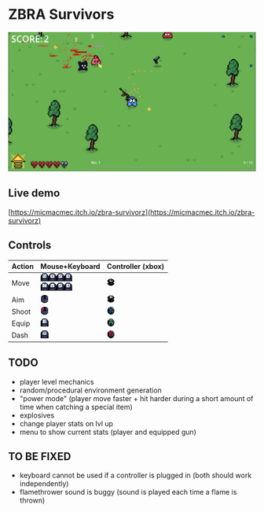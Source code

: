 # ZBRA Survivors

![](./screenshot.png)

## Live demo

[https://micmacmec.itch.io/zbra-survivorz](https://micmacmec.itch.io/zbra-survivorz)

## Controls

| Action | Mouse+Keyboard    | Controller (xbox) |
|--------|-------------------|-------------------|
| Move   | ![](./sprites/ui/controls/keyboard/keyboard-Z.png)![](./sprites/ui/controls/keyboard/keyboard-Q.png)![](./sprites/ui/controls/keyboard/keyboard-S.png)![](./sprites/ui/controls/keyboard/keyboard-D.png)<br>![](./sprites/ui/controls/keyboard/keyboard-W.png)![](./sprites/ui/controls/keyboard/keyboard-A.png)![](./sprites/ui/controls/keyboard/keyboard-S.png)![](./sprites/ui/controls/keyboard/keyboard-D.png)         | ![](./sprites/ui/controls/xbox/xbox-joystick-L.png)      |
| Aim    | ![](./sprites/ui/controls/mouse/mouse.png)             | ![](./sprites/ui/controls/xbox/xbox-joystick-R.png)    |
| Shoot  | ![](./sprites/ui/controls/mouse/mouse-LMB.png) | ![](./sprites/ui/controls/xbox/xbox-X.png)             |
| Equip  | ![](./sprites/ui/controls/keyboard/keyboard-E.png)            | ![](./sprites/ui/controls/xbox/xbox-A.png)              |
| Dash   | ![](./sprites/ui/controls/keyboard/keyboard-SPACE.png)         | ![](./sprites/ui/controls/xbox/xbox-B.png)             |

## TODO

- player level mechanics
- random/procedural environment generation
- "power mode" (player move faster + hit harder during a short amount of time when catching a special item)
- explosives
- change player stats on lvl up
- menu to show current stats (player and equipped gun)
​
## TO BE FIXED

- keyboard cannot be used if a controller is plugged in (both should work independently)
- flamethrower sound is buggy (sound is played each time a flame is thrown)